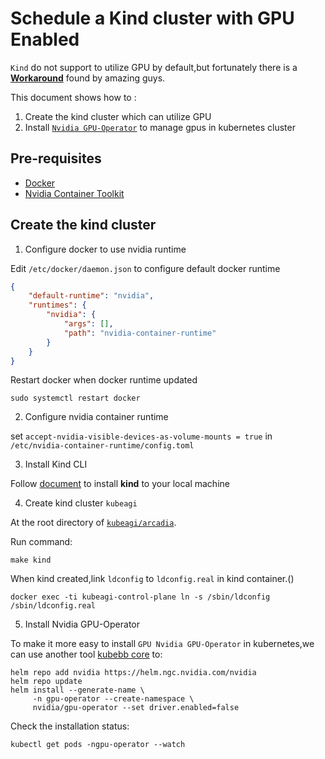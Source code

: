 # Schedule a Kind cluster with GPU Enabled

`Kind` do not support to utilize GPU by default,but fortunately there is a [**Workaround**](https://github.com/kubernetes-sigs/kind/pull/3257#issuecomment-1607287275) found by amazing guys. 

This document shows how to :

1. Create the kind cluster which can utilize GPU
2. Install [`Nvidia GPU-Operator`](https://github.com/NVIDIA/gpu-operator) to manage gpus in kubernetes cluster

## Pre-requisites

- [Docker](https://www.docker.com/)
- [Nvidia Container Toolkit](https://docs.nvidia.com/datacenter/cloud-native/container-toolkit/latest/install-guide.html)

## Create the kind cluster

1. Configure docker to use nvidia runtime

Edit `/etc/docker/daemon.json` to configure default docker runtime

```json
{
    "default-runtime": "nvidia",
    "runtimes": {
        "nvidia": {
            "args": [],
            "path": "nvidia-container-runtime"
        }
    }
}
```

Restart docker when docker runtime updated

```shell
sudo systemctl restart docker
```

2. Configure nvidia container runtime

set `accept-nvidia-visible-devices-as-volume-mounts = true` in `/etc/nvidia-container-runtime/config.toml`

3. Install Kind CLI

Follow [document](https://kind.sigs.k8s.io/docs/user/quick-start/#installation) to install **kind** to your local machine

4. Create kind cluster `kubeagi`

At the root directory of [`kubeagi/arcadia`](https://github.com/kubeagi/arcadia).

Run command:

```shell
make kind
```

When kind created,link `ldconfig` to `ldconfig.real` in kind container.()

```shell
docker exec -ti kubeagi-control-plane ln -s /sbin/ldconfig /sbin/ldconfig.real
```

5. Install Nvidia GPU-Operator

To make it more easy to install `GPU Nvidia GPU-Operator` in kubernetes,we can use another tool [kubebb core](https://github.com/kubebb/core) to:

```shell
helm repo add nvidia https://helm.ngc.nvidia.com/nvidia
helm repo update
helm install --generate-name \
     -n gpu-operator --create-namespace \
     nvidia/gpu-operator --set driver.enabled=false
```

Check the installation status:

```shell
kubectl get pods -ngpu-operator --watch
```